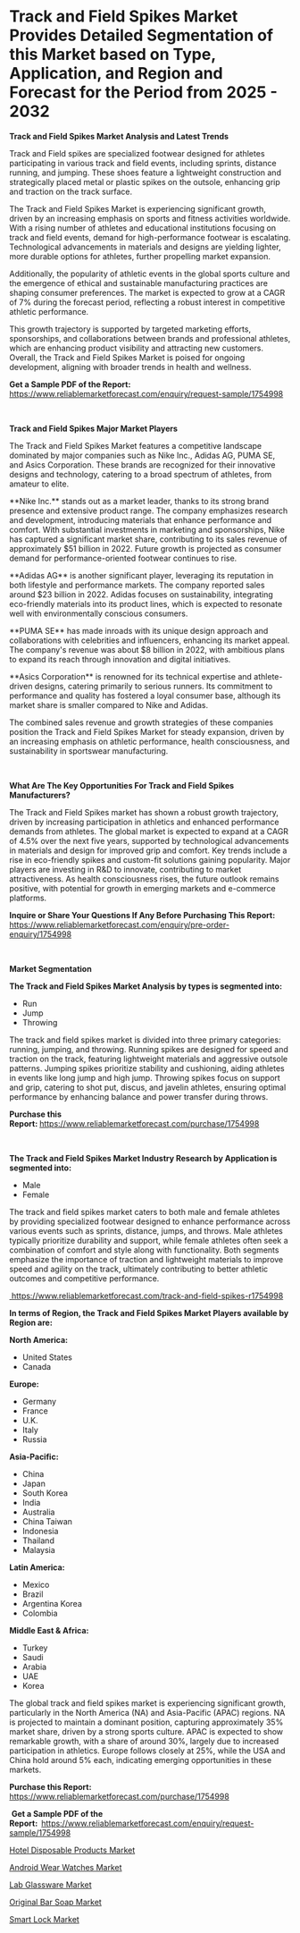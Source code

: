 <p><h1>Track and Field Spikes Market Provides Detailed Segmentation of this Market based on Type, Application, and Region and Forecast for the Period from 2025 - 2032</h1></p><p><strong>Track and Field Spikes Market Analysis and Latest Trends</strong></p>
<p><p>Track and Field spikes are specialized footwear designed for athletes participating in various track and field events, including sprints, distance running, and jumping. These shoes feature a lightweight construction and strategically placed metal or plastic spikes on the outsole, enhancing grip and traction on the track surface. </p><p>The Track and Field Spikes Market is experiencing significant growth, driven by an increasing emphasis on sports and fitness activities worldwide. With a rising number of athletes and educational institutions focusing on track and field events, demand for high-performance footwear is escalating. Technological advancements in materials and designs are yielding lighter, more durable options for athletes, further propelling market expansion.</p><p>Additionally, the popularity of athletic events in the global sports culture and the emergence of ethical and sustainable manufacturing practices are shaping consumer preferences. The market is expected to grow at a CAGR of 7% during the forecast period, reflecting a robust interest in competitive athletic performance. </p><p>This growth trajectory is supported by targeted marketing efforts, sponsorships, and collaborations between brands and professional athletes, which are enhancing product visibility and attracting new customers. Overall, the Track and Field Spikes Market is poised for ongoing development, aligning with broader trends in health and wellness.</p></p>
<p><strong>Get a Sample PDF of the Report:&nbsp;</strong> <a href="https://www.reliablemarketforecast.com/enquiry/request-sample/1754998?utm_campaign=1906&utm_medium=2&utm_source=Github&utm_content=ia&utm_term=04042025&utm_id=track-and-field-spikes">https://www.reliablemarketforecast.com/enquiry/request-sample/1754998</a></p>
<p>&nbsp;</p>
<p><strong>Track and Field Spikes Major Market Players</strong></p>
<p><p>The Track and Field Spikes Market features a competitive landscape dominated by major companies such as Nike Inc., Adidas AG, PUMA SE, and Asics Corporation. These brands are recognized for their innovative designs and technology, catering to a broad spectrum of athletes, from amateur to elite.</p><p>**Nike Inc.** stands out as a market leader, thanks to its strong brand presence and extensive product range. The company emphasizes research and development, introducing materials that enhance performance and comfort. With substantial investments in marketing and sponsorships, Nike has captured a significant market share, contributing to its sales revenue of approximately $51 billion in 2022. Future growth is projected as consumer demand for performance-oriented footwear continues to rise.</p><p>**Adidas AG** is another significant player, leveraging its reputation in both lifestyle and performance markets. The company reported sales around $23 billion in 2022. Adidas focuses on sustainability, integrating eco-friendly materials into its product lines, which is expected to resonate well with environmentally conscious consumers.</p><p>**PUMA SE** has made inroads with its unique design approach and collaborations with celebrities and influencers, enhancing its market appeal. The company's revenue was about $8 billion in 2022, with ambitious plans to expand its reach through innovation and digital initiatives.</p><p>**Asics Corporation** is renowned for its technical expertise and athlete-driven designs, catering primarily to serious runners. Its commitment to performance and quality has fostered a loyal consumer base, although its market share is smaller compared to Nike and Adidas.</p><p>The combined sales revenue and growth strategies of these companies position the Track and Field Spikes Market for steady expansion, driven by an increasing emphasis on athletic performance, health consciousness, and sustainability in sportswear manufacturing.</p></p>
<p>&nbsp;</p>
<p><strong>What Are The Key Opportunities For Track and Field Spikes Manufacturers?</strong></p>
<p><p>The Track and Field Spikes market has shown a robust growth trajectory, driven by increasing participation in athletics and enhanced performance demands from athletes. The global market is expected to expand at a CAGR of 4.5% over the next five years, supported by technological advancements in materials and design for improved grip and comfort. Key trends include a rise in eco-friendly spikes and custom-fit solutions gaining popularity. Major players are investing in R&D to innovate, contributing to market attractiveness. As health consciousness rises, the future outlook remains positive, with potential for growth in emerging markets and e-commerce platforms.</p></p>
<p><strong>Inquire or Share Your Questions If Any Before Purchasing This Report:</strong> <a href="https://www.reliablemarketforecast.com/enquiry/pre-order-enquiry/1754998?utm_campaign=1906&utm_medium=2&utm_source=Github&utm_content=ia&utm_term=04042025&utm_id=track-and-field-spikes">https://www.reliablemarketforecast.com/enquiry/pre-order-enquiry/1754998</a></p>
<p>&nbsp;</p>
<p><strong>Market Segmentation</strong></p>
<p><strong>The Track and Field Spikes Market Analysis by types is segmented into:</strong></p>
<p><ul><li>Run</li><li>Jump</li><li>Throwing</li></ul></p>
<p><p>The track and field spikes market is divided into three primary categories: running, jumping, and throwing. Running spikes are designed for speed and traction on the track, featuring lightweight materials and aggressive outsole patterns. Jumping spikes prioritize stability and cushioning, aiding athletes in events like long jump and high jump. Throwing spikes focus on support and grip, catering to shot put, discus, and javelin athletes, ensuring optimal performance by enhancing balance and power transfer during throws.</p></p>
<p><strong>Purchase this Report:&nbsp;</strong><a href="https://www.reliablemarketforecast.com/purchase/1754998?utm_campaign=1906&utm_medium=2&utm_source=Github&utm_content=ia&utm_term=04042025&utm_id=track-and-field-spikes">https://www.reliablemarketforecast.com/purchase/1754998</a></p>
<p>&nbsp;</p>
<p><strong>The Track and Field Spikes Market Industry Research by Application is segmented into:</strong></p>
<p><ul><li>Male</li><li>Female</li></ul></p>
<p><p>The track and field spikes market caters to both male and female athletes by providing specialized footwear designed to enhance performance across various events such as sprints, distance, jumps, and throws. Male athletes typically prioritize durability and support, while female athletes often seek a combination of comfort and style along with functionality. Both segments emphasize the importance of traction and lightweight materials to improve speed and agility on the track, ultimately contributing to better athletic outcomes and competitive performance.</p></p>
<p><a href="https://www.reliablemarketforecast.com/track-and-field-spikes-r1754998?utm_campaign=1906&utm_medium=2&utm_source=Github&utm_content=ia&utm_term=04042025&utm_id=track-and-field-spikes">&nbsp;https://www.reliablemarketforecast.com/track-and-field-spikes-r1754998</a></p>
<p><strong>In terms of Region, the Track and Field Spikes Market Players available by Region are:</strong></p>
<p>
    <p> <strong> North America: </strong>
        <ul>
            <li>United States</li>
            <li>Canada</li>
        </ul>
        </p> 
    <p> <strong> Europe: </strong>
        <ul>
            <li>Germany</li>
            <li>France</li>
            <li>U.K.</li>
            <li>Italy</li>
            <li>Russia</li>
        </ul>
        </p> 
    <p> <strong> Asia-Pacific: </strong>
        <ul>
            <li>China</li>
            <li>Japan</li>
            <li>South Korea</li>
            <li>India</li>
            <li>Australia</li>
            <li>China Taiwan</li>
            <li>Indonesia</li>
            <li>Thailand</li>
            <li>Malaysia</li>
        </ul>
        </p> 
    <p> <strong> Latin America: </strong>
        <ul>
            <li>Mexico</li>
            <li>Brazil</li>
            <li>Argentina Korea</li>
            <li>Colombia</li>
        </ul>
        </p> 
    <p> <strong> Middle East & Africa: </strong>
        <ul>
            <li>Turkey</li>
            <li>Saudi</li>
            <li>Arabia</li>
            <li>UAE</li>
            <li>Korea</li>
        </ul>
    </p>
    </p>
<p><p>The global track and field spikes market is experiencing significant growth, particularly in the North America (NA) and Asia-Pacific (APAC) regions. NA is projected to maintain a dominant position, capturing approximately 35% market share, driven by a strong sports culture. APAC is expected to show remarkable growth, with a share of around 30%, largely due to increased participation in athletics. Europe follows closely at 25%, while the USA and China hold around 5% each, indicating emerging opportunities in these markets.</p></p>
<p><strong>Purchase this Report: </strong><a href="https://www.reliablemarketforecast.com/purchase/1754998?utm_campaign=1906&utm_medium=2&utm_source=Github&utm_content=ia&utm_term=04042025&utm_id=track-and-field-spikes">https://www.reliablemarketforecast.com/purchase/1754998</a></p>
<p>&nbsp;<strong>Get a Sample PDF of the Report:&nbsp;&nbsp;</strong><a href="https://www.reliablemarketforecast.com/enquiry/request-sample/1754998?utm_campaign=1906&utm_medium=2&utm_source=Github&utm_content=ia&utm_term=04042025&utm_id=track-and-field-spikes">https://www.reliablemarketforecast.com/enquiry/request-sample/1754998</a></p>
<p><strong></strong></p>
<p><p><a href="https://github.com/omduthkevork/Market-Research-Report-List-1/blob/main/hotel-disposable-products-market.md?utm_campaign=1906&utm_medium=2&utm_source=Github&utm_content=ia&utm_term=04042025&utm_id=track-and-field-spikes">Hotel Disposable Products Market</a></p><p><a href="https://github.com/mafuzakirju/Market-Research-Report-List-1/blob/main/android-wear-watches-market.md?utm_campaign=1906&utm_medium=2&utm_source=Github&utm_content=ia&utm_term=04042025&utm_id=track-and-field-spikes">Android Wear Watches Market</a></p><p><a href="https://github.com/Mayankdeswa/Market-Research-Report-List-1/blob/main/lab-glassware-market.md?utm_campaign=1906&utm_medium=2&utm_source=Github&utm_content=ia&utm_term=04042025&utm_id=track-and-field-spikes">Lab Glassware Market</a></p><p><a href="https://github.com/akramisabtu/Market-Research-Report-List-1/blob/main/original-bar-soap-market.md?utm_campaign=1906&utm_medium=2&utm_source=Github&utm_content=ia&utm_term=04042025&utm_id=track-and-field-spikes">Original Bar Soap Market</a></p><p><a href="https://github.com/cherrivacius/Market-Research-Report-List-1/blob/main/smart-lock-market.md?utm_campaign=1906&utm_medium=2&utm_source=Github&utm_content=ia&utm_term=04042025&utm_id=track-and-field-spikes">Smart Lock Market</a></p></p>